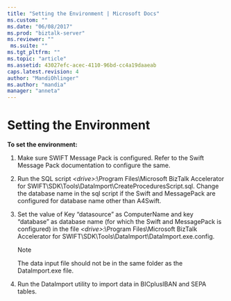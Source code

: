 ```yaml
---
title: "Setting the Environment | Microsoft Docs"
ms.custom: ""
ms.date: "06/08/2017"
ms.prod: "biztalk-server"
ms.reviewer: ""
 ms.suite: ""
ms.tgt_pltfrm: ""
ms.topic: "article"
ms.assetid: 43027efc-acec-4110-96bd-cc4a19daaeab
caps.latest.revision: 4
author: "MandiOhlinger"
ms.author: "mandia"
manager: "anneta"
---
```

# Setting the Environment
**To set the environment:**  
  
1.  Make sure SWIFT Message Pack is configured. Refer to the Swift Message Pack documentation to configure the same.  
  
2.  Run the SQL script *\<drive>*:\Program Files\Microsoft BizTalk Accelerator for SWIFT\SDK\Tools\DataImport\CreateProceduresScript.sql. Change the database name in the sql script if the Swift and MessagePack are configured for database name other than A4Swift.  
  
3.  Set the value of Key “datasource” as ComputerName and key “database” as database name (for which the Swift and MessagePack is configured) in the file *\<drive>*:\Program Files\Microsoft BizTalk Accelerator for SWIFT\SDK\Tools\DataImport\DataImport.exe.config.  
  
    > [!NOTE]
    >  The data input file should not be in the same folder as the DataImport.exe file.  
  
4.  Run the DataImport utility to import data in BICplusIBAN and SEPA tables.